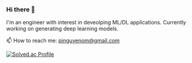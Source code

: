 ### Hi there 👋

I'm an engineer with interest in deveolping ML/DL applications.
Currently working on generating deep learning models.

📫 How to reach me: pinguvenom@gmail.com

[![Solved.ac Profile](http://mazassumnida.wtf/api/v2/generate_badge?boj=dkfks477)](https://solved.ac/dkfks477/)
